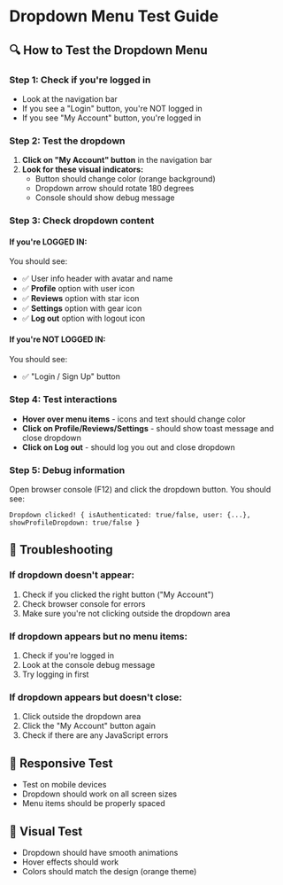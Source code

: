 # Dropdown Menu Test Guide

## 🔍 How to Test the Dropdown Menu

### Step 1: Check if you're logged in
- Look at the navigation bar
- If you see a "Login" button, you're NOT logged in
- If you see "My Account" button, you're logged in

### Step 2: Test the dropdown
1. **Click on "My Account" button** in the navigation bar
2. **Look for these visual indicators:**
   - Button should change color (orange background)
   - Dropdown arrow should rotate 180 degrees
   - Console should show debug message

### Step 3: Check dropdown content

#### If you're LOGGED IN:
You should see:
- ✅ User info header with avatar and name
- ✅ **Profile** option with user icon
- ✅ **Reviews** option with star icon  
- ✅ **Settings** option with gear icon
- ✅ **Log out** option with logout icon

#### If you're NOT LOGGED IN:
You should see:
- ✅ "Login / Sign Up" button

### Step 4: Test interactions
- **Hover over menu items** - icons and text should change color
- **Click on Profile/Reviews/Settings** - should show toast message and close dropdown
- **Click on Log out** - should log you out and close dropdown

### Step 5: Debug information
Open browser console (F12) and click the dropdown button. You should see:
```
Dropdown clicked! { isAuthenticated: true/false, user: {...}, showProfileDropdown: true/false }
```

## 🐛 Troubleshooting

### If dropdown doesn't appear:
1. Check if you clicked the right button ("My Account")
2. Check browser console for errors
3. Make sure you're not clicking outside the dropdown area

### If dropdown appears but no menu items:
1. Check if you're logged in
2. Look at the console debug message
3. Try logging in first

### If dropdown appears but doesn't close:
1. Click outside the dropdown area
2. Click the "My Account" button again
3. Check if there are any JavaScript errors

## 📱 Responsive Test
- Test on mobile devices
- Dropdown should work on all screen sizes
- Menu items should be properly spaced

## 🎨 Visual Test
- Dropdown should have smooth animations
- Hover effects should work
- Colors should match the design (orange theme)
